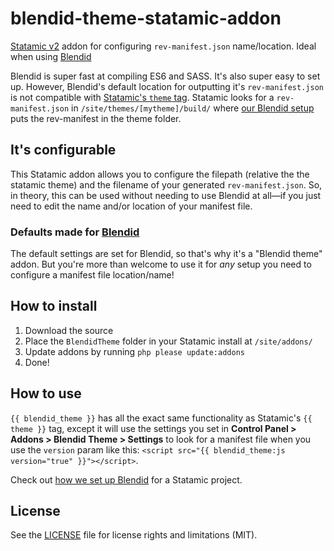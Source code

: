 # blendid-theme-statamic-addon
[Statamic v2](https://statamic.com/) addon for configuring `rev-manifest.json` name/location. Ideal when using [Blendid](https://github.com/vigetlabs/blendid)

Blendid is super fast at compiling ES6 and SASS. It's also super easy to set up. However, Blendid's default location for outputting it's `rev-manifest.json` is not compatible with [Statamic's `theme` tag](https://docs.statamic.com/tags/theme-js). Statamic looks for a `rev-manifest.json` in `/site/themes/[mytheme]/build/` where [our Blendid setup](https://github.com/classyllama/blendid-theme-statamic-addon/wiki/Our-Blendid-setup-for-a-Statamic-project) puts the rev-manifest in the theme folder. 

## It's configurable

This Statamic addon allows you to configure the filepath (relative the the statamic theme) and the filename of your generated `rev-manifest.json`. So, in theory, this can be used without needing to use Blendid at all—if you just need to edit the name and/or location of your manifest file. 

### Defaults made for [Blendid](https://github.com/vigetlabs/blendid)

The default settings are set for Blendid, so that's why it's a "Blendid theme" addon. But you're more than welcome to use it for _any_ setup you need to configure a manifest file location/name!

## How to install

1. Download the source
2. Place the `BlendidTheme` folder in your Statamic install at `/site/addons/`
3. Update addons by running `php please update:addons`
4. Done!

## How to use

`{{ blendid_theme }}` has all the exact same functionality as Statamic's `{{ theme }}` tag, except it will use the settings you set in **Control Panel > Addons > Blendid Theme > Settings** to look for a manifest file when you use the `version` param like this: `<script src="{{ blendid_theme:js version="true" }}"></script>`.

Check out [how we set up Blendid](https://github.com/classyllama/blendid-theme-statamic-addon/wiki/Our-Blendid-setup-for-a-Statamic-project) for a Statamic project.

## License

See the [LICENSE](https://github.com/classyllama/blendid-theme-statamic-addon/blob/master/LICENSE) file for license rights and limitations (MIT).
